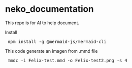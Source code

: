 # neko_documentation
This repo is for AI to help document.

Install 
<pre lang="markdown"> npm install -g @mermaid-js/mermaid-cli </pre>

This code generate an imagen from .mmd file
<pre lang="markdown"> mmdc -i Felix-test.mmd -o Felix-test2.png -s 4 </pre>
